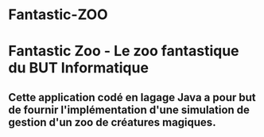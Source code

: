 # Fantastic-ZOO

# Fantastic Zoo - Le zoo fantastique du BUT Informatique

## Cette application codé en lagage Java a pour but de fournir l'implémentation d'une simulation de gestion d'un zoo de créatures magiques.
